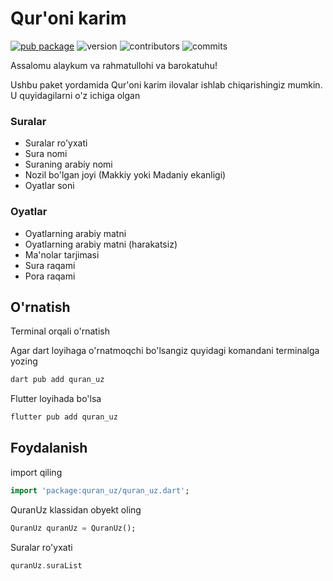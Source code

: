 # Qur'oni karim

[![pub package](https://img.shields.io/pub/v/quran_uz.svg)](https://pub.dev/packages/quran_uz)
![version](https://img.shields.io/badge/version-1.2.3-blue)
![contributors](https://img.shields.io/github/contributors/MirrikhOpenSource/quran_uz)
![commits](https://img.shields.io/github/commit-activity/m/MirrikhOpenSource/quran_uz)

Assalomu alaykum va rahmatullohi va barokatuhu!

Ushbu paket yordamida Qur'oni karim ilovalar ishlab chiqarishingiz mumkin.
U quyidagilarni o'z ichiga olgan

### Suralar
* Suralar ro'yxati
* Sura nomi
* Suraning arabiy nomi
* Nozil bo'lgan joyi (Makkiy yoki Madaniy ekanligi)
* Oyatlar soni

### Oyatlar
* Oyatlarning arabiy matni 
* Oyatlarning arabiy matni (harakatsiz)
* Ma'nolar tarjimasi
* Sura raqami
* Pora raqami

## O'rnatish

Terminal orqali o'rnatish

Agar dart loyihaga o'rnatmoqchi bo'lsangiz quyidagi komandani terminalga yozing

```dart
dart pub add quran_uz
```

Flutter loyihada bo'lsa
```dart
flutter pub add quran_uz
```
## Foydalanish

import qiling

```dart
import 'package:quran_uz/quran_uz.dart';
```

QuranUz klassidan obyekt oling

```dart
QuranUz quranUz = QuranUz();
```
Suralar ro'yxati

```dart
quranUz.suraList
```



